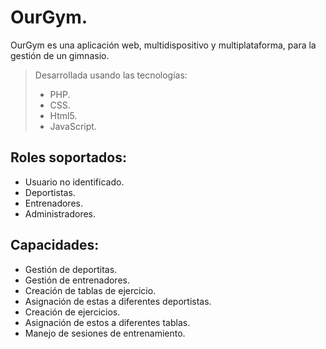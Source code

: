 # OurGym.

OurGym es una aplicación web,
multidispositivo y multiplataforma,
para la gestión de un gimnasio.

> Desarrollada usando las tecnologías:
> - PHP.
> - CSS.
> - Html5.
> - JavaScript.

## Roles soportados:
- Usuario no identificado.
- Deportistas.
- Entrenadores.
- Administradores.

## Capacidades:
- Gestión de deportitas.
- Gestión de entrenadores.
- Creación de tablas de ejercicio.
- Asignación de estas a diferentes deportistas.
- Creación de ejercicios.
- Asignación de estos a diferentes tablas.
- Manejo de sesiones de entrenamiento.

